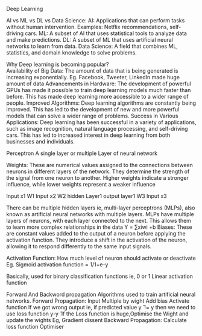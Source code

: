 Deep Learning

AI vs ML vs DL vs Data Science:
	AI: Applications that can perform tasks without human intervention. Examples: Netflix recommendations, self-driving cars.
	ML: A subset of AI that uses statistical tools to analyze data and make predictions.
	DL: A subset of ML that uses artificial neural networks to learn from data.
	Data Science: A field that combines ML, statistics, and domain knowledge to solve problems.

Why Deep learning is becoming popular?	
	Availability of Big Data: The amount of data that is being generated is increasing exponentially. Eg. Facebook, Tweeter, LinkedIn made huge amount of data
	Advancements in Hardware: The development of powerful GPUs has made it possible to train deep learning models much faster than before. This has made deep learning more accessible to a wider range of people.
	Improved Algorithms: Deep learning algorithms are constantly being improved. This has led to the development of new and more powerful models that can solve a wider range of problems.
	Success in Various Applications: Deep learning has been successful in a variety of applications, such as image recognition, natural language processing, and self-driving cars. This has led to increased interest in deep learning from both businesses and individuals.

Perceptron
A single layer or multiple Layer of neural network

Weights: These are numerical values assigned to the connections between neurons in different layers of the network. They determine the strength of the signal from one neuron to another. Higher weights indicate a stronger influence, while lower weights represent a weaker influence

Input x1
                            W1
Input x2           W2	hidden Layer1		output layer1
                            W3
Input x3

There can be multiple hidden layers ie, multi-layer perceptrons (MLPs), also known as artificial neural networks with multiple layers. MLPs have multiple layers of neurons, with each layer connected to the next. This allows them to learn more complex relationships in the data
Y = ∑xiwi +b
Biases: These are constant values added to the output of a neuron before applying the activation function. They introduce a shift in the activation of the neuron, allowing it to respond differently to the same input signals.

Activation Function:
How much level of neuron should activate or deactivate
Eg.
Sigmoid activation function
				 = 1/1+e-y

Basically, used for binary classification functions ie, 0 or 1
Linear activation function 

Forward And Backword propagation 
Algorithms used to train artificial neural networks.
Forward Propagation: 
	Input
	Multiple by wight
	Add bias
	Activate function 
If we got wrong output ie, if predicted value y ̂ != y then we need to use loss function y-y ̂
If the Loss function is huge,Optimise the Wight and update the wights
Eg, Gradient dissent
Backward Propagation:
	Calculate loss function 
	Optimiser


